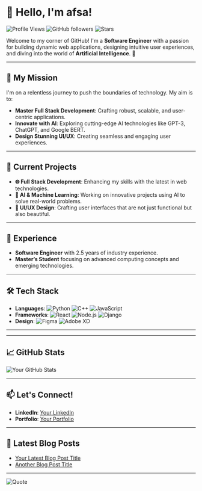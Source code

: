 # 👋 Hello, I'm afsa!

![Profile Views](https://komarev.com/ghpvc/?username=yourusername&style=flat-square) ![GitHub followers](https://img.shields.io/github/followers/yourusername?label=Follow&style=social) ![Stars](https://img.shields.io/github/stars/yourusername?label=Profile%20Stars&style=social)

Welcome to my corner of GitHub! I'm a **Software Engineer** with a passion for building dynamic web applications, designing intuitive user experiences, and diving into the world of **Artificial Intelligence**. 🚀

---

## 🎯 My Mission

I'm on a relentless journey to push the boundaries of technology. My aim is to:

- **Master Full Stack Development**: Crafting robust, scalable, and user-centric applications.
- **Innovate with AI**: Exploring cutting-edge AI technologies like GPT-3, ChatGPT, and Google BERT.
- **Design Stunning UI/UX**: Creating seamless and engaging user experiences.

---

## 🚀 Current Projects

- **🌐 Full Stack Development**: Enhancing my skills with the latest in web technologies.
- **🤖 AI & Machine Learning**: Working on innovative projects using AI to solve real-world problems.
- **🎨 UI/UX Design**: Crafting user interfaces that are not just functional but also beautiful.

---

## 💼 Experience

- **Software Engineer** with 2.5 years of industry experience.
- **Master’s Student** focusing on advanced computing concepts and emerging technologies.

---

## 🛠️ Tech Stack

- **Languages**: ![Python](https://img.shields.io/badge/Python-3776AB?style=flat&logo=python&logoColor=white) ![C++](https://img.shields.io/badge/C%2B%2B-00599C?style=flat&logo=c%2B%2B&logoColor=white) ![JavaScript](https://img.shields.io/badge/JavaScript-F7DF1E?style=flat&logo=javascript&logoColor=black)
- **Frameworks**: ![React](https://img.shields.io/badge/React-20232A?style=flat&logo=react&logoColor=61DAFB) ![Node.js](https://img.shields.io/badge/Node.js-339933?style=flat&logo=nodedotjs&logoColor=white) ![Django](https://img.shields.io/badge/Django-092E20?style=flat&logo=django&logoColor=white)
- **Design**: ![Figma](https://img.shields.io/badge/Figma-F24E1E?style=flat&logo=figma&logoColor=white) ![Adobe XD](https://img.shields.io/badge/Adobe%20XD-FF61F6?style=flat&logo=adobexd&logoColor=white)

---

---

## 📈 GitHub Stats

![Your GitHub Stats](https://github-readme-stats.vercel.app/api?username=yourusername&show_icons=true&theme=radical)

---

## 📫 Let's Connect!

- **LinkedIn**: [Your LinkedIn](https://www.linkedin.com/in/afsamelmuri/)
- **Portfolio**: [Your Portfolio](https://yourportfolio.com)

---

## 📝 Latest Blog Posts

<!-- BLOG-POST-LIST:START -->
- [Your Latest Blog Post Title](https://yourbloglink.com)
- [Another Blog Post Title](https://yourbloglink.com)
<!-- BLOG-POST-LIST:END -->

---

![Quote](https://github-readme-quotes.herokuapp.com/quote?theme=radical&animation=default&layout=default&font=default)

